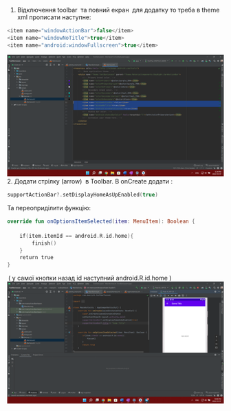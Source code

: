 1.  Відключення toolbar  та повний екран  для додатку то треба в theme xml прописати наступне: 
```kotlin
<item name="windowActionBar">false</item> 
<item name="windowNoTitle">true</item> 
<item name="android:windowFullscreen">true</item>
```
![alt text](pictures/005-1.png)
2. Додати стрілку (arrow)  в Toolbar. В onCreate додати : 
```kotlin
supportActionBar?.setDisplayHomeAsUpEnabled(true) 
```

Та переоприділити функцію: 
```kotlin
override fun onOptionsItemSelected(item: MenuItem): Boolean { 

    if(item.itemId == android.R.id.home){ 
        finish() 
    } 
    return true 
} 
```
 ( у самої кнопки назад id наступний android.R.id.home )
 ![alt text](pictures/005-2.png)
 